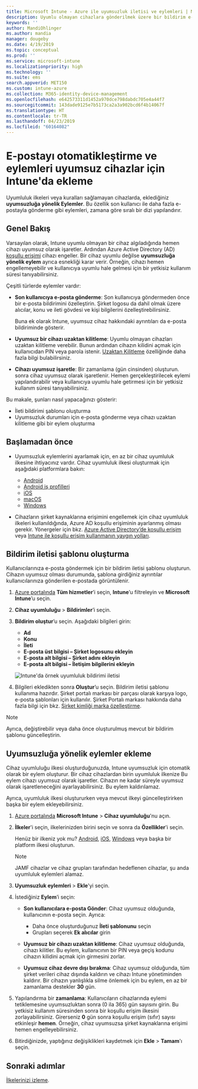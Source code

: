 ```yaml
---
title: Microsoft Intune - Azure ile uyumsuzluk iletisi ve eylemleri | Microsoft Docs
description: Uyumlu olmayan cihazlara gönderilmek üzere bir bildirim e-postası oluşturun. Cihaz uyumlu değil olarak işaretlendikten sonraki eylemleri ekleyin. Örneğin uyumluluğu sağlamak için bir yetkisiz kullanım süresi ekleyebilir veya cihaz uyumlu duruma gelene kadar erişimi engellemek için bir zamanlama oluşturabilirsiniz. Bunu yapmak için Azure'da Microsoft Intune’u kullanın.
keywords: ''
author: MandiOhlinger
ms.author: mandia
manager: dougeby
ms.date: 4/19/2019
ms.topic: conceptual
ms.prod: ''
ms.service: microsoft-intune
ms.localizationpriority: high
ms.technology: ''
ms.suite: ems
search.appverid: MET150
ms.custom: intune-azure
ms.collection: M365-identity-device-management
ms.openlocfilehash: e642573311d1452a970dce798dabdc705e4a44f7
ms.sourcegitcommit: 143dade9125e7b5173ca2a3a902bcd6f4b14067f
ms.translationtype: HT
ms.contentlocale: tr-TR
ms.lasthandoff: 04/23/2019
ms.locfileid: "60164082"
---
```

# <a name="automate-email-and-add-actions-for-noncompliant-devices-in-intune"></a>E-postayı otomatikleştirme ve eylemleri uyumsuz cihazlar için Intune'da ekleme

Uyumluluk ilkeleri veya kuralları sağlamayan cihazlarda, eklediğiniz **uyumsuzluğa yönelik Eylemler**. Bu özellik son kullanıcı ile daha fazla e-postayla gönderme gibi eylemleri, zamana göre sıralı bir dizi yapılandırır.

## <a name="overview"></a>Genel Bakış

Varsayılan olarak, Intune uyumlu olmayan bir cihaz algıladığında hemen cihazı uyumsuz olarak işaretler. Ardından Azure Active Directory (AD) [koşullu erişimi](https://docs.microsoft.com/azure/active-directory/active-directory-conditional-access-azure-portal) cihazı engeller. Bir cihaz uyumlu değilse **uyumsuzluğa yönelik eylem** ayrıca esnekliği karar verir. Örneğin, cihazı hemen engellemeyebilir ve kullanıcıya uyumlu hale gelmesi için bir yetkisiz kullanım süresi tanıyabilirsiniz.

Çeşitli türlerde eylemler vardır:

- **Son kullanıcıya e-posta gönderme**: Son kullanıcıya göndermeden önce bir e-posta bildirimini özelleştirin. Şirket logosu da dahil olmak üzere alıcılar, konu ve ileti gövdesi ve kişi bilgilerini özelleştirebilirsiniz.

    Buna ek olarak Intune, uyumsuz cihaz hakkındaki ayrıntıları da e-posta bildiriminde gösterir.

- **Uyumsuz bir cihazı uzaktan kilitleme**: Uyumlu olmayan cihazları uzaktan kilitleme verebilir. Bunun ardından cihazın kilidini açmak için kullanıcıdan PIN veya parola istenir. [Uzaktan Kilitleme](device-remote-lock.md) özelliğinde daha fazla bilgi bulabilirsiniz. 

- **Cihazı uyumsuz işaretle**: Bir zamanlama (gün cinsinden) oluşturun. sonra cihaz uyumsuz olarak işaretlenir. Hemen gerçekleştirilecek eylemi yapılandırabilir veya kullanıcıya uyumlu hale getirmesi için bir yetkisiz kullanım süresi tanıyabilirsiniz.

Bu makale, şunları nasıl yapacağınızı gösterir:

- İleti bildirimi şablonu oluşturma
- Uyumsuzluk durumları için e-posta gönderme veya cihazı uzaktan kilitleme gibi bir eylem oluşturma


## <a name="before-you-begin"></a>Başlamadan önce

- Uyumsuzluk eylemlerini ayarlamak için, en az bir cihaz uyumluluk ilkesine ihtiyacınız vardır. Cihaz uyumluluk ilkesi oluşturmak için aşağıdaki platformlara bakın:

  - [Android](compliance-policy-create-android.md)
  - [Android iş profilleri](compliance-policy-create-android-for-work.md)
  - [iOS](compliance-policy-create-ios.md)
  - [macOS](compliance-policy-create-mac-os.md)
  - [Windows](compliance-policy-create-windows.md)

- Cihazların şirket kaynaklarına erişimini engellemek için cihaz uyumluluk ilkeleri kullanıldığında, Azure AD koşullu erişiminin ayarlanmış olması gerekir. Yönergeler için bkz. [Azure Active Directory’de koşullu erişim](https://docs.microsoft.com/azure/active-directory/active-directory-conditional-access-azure-portal) veya [Intune ile koşullu erişim kullanmanın yaygın yolları](conditional-access-intune-common-ways-use.md).

## <a name="create-a-notification-message-template"></a>Bildirim iletisi şablonu oluşturma

Kullanıcılarınıza e-posta göndermek için bir bildirim iletisi şablonu oluşturun. Cihazın uyumsuz olması durumunda, şablona girdiğiniz ayrıntılar kullanıcılarınıza gönderilen e-postada görüntülenir.

1. [Azure portalında](https://portal.azure.com) **Tüm hizmetler**’i seçin, **Intune**’u filtreleyin ve **Microsoft Intune**’u seçin.
2. **Cihaz uyumluluğu** > **Bildirimler**’i seçin.
3. **Bildirim oluştur**’u seçin. Aşağıdaki bilgileri girin:

   - **Ad**
   - **Konu**
   - **İleti**
   - **E-posta üst bilgisi – Şirket logosunu ekleyin**
   - **E-posta alt bilgisi – Şirket adını ekleyin**
   - **E-posta alt bilgisi – İletişim bilgilerini ekleyin**

   ![Intune'da örnek uyumluluk bildirimi iletisi](./media/actionsfornoncompliance-1.PNG)

4. Bilgileri ekledikten sonra **Oluştur**’u seçin. Bildirim iletisi şablonu kullanıma hazırdır. Şirket portalı markası bir parçası olarak karşıya logo, e-posta şablonları için kullanılır. Şirket Portalı markası hakkında daha fazla bilgi için bkz. [Şirket kimliği marka özelleştirme](company-portal-app.md#company-identity-branding-customization).

> [!NOTE]
> Ayrıca, değiştirebilir veya daha önce oluşturulmuş mevcut bir bildirim şablonu güncelleştirin.

## <a name="add-actions-for-noncompliance"></a>Uyumsuzluğa yönelik eylemler ekleme

Cihaz uyumluluğu ilkesi oluşturduğunuzda, Intune uyumsuzluk için otomatik olarak bir eylem oluşturur. Bir cihaz cihazlardan birin uyumluluk ilkenize Bu eylem cihazı uyumsuz olarak işaretler. Cihazın ne kadar süreyle uyumsuz olarak işaretleneceğini ayarlayabilirsiniz. Bu eylem kaldırılamaz.

Ayrıca, uyumluluk ilkesi oluştururken veya mevcut ilkeyi güncelleştirirken başka bir eylem ekleyebilirsiniz. 

1. [Azure portalında](https://portal.azure.com) **Microsoft Intune** > **Cihaz uyumluluğu**'nu açın.
2. **İlkeler**'i seçin, ilkelerinizden birini seçin ve sonra da **Özellikler**'i seçin. 

    Henüz bir ilkeniz yok mu? [Android](compliance-policy-create-android.md), [iOS](compliance-policy-create-ios.md), [Windows](compliance-policy-create-windows.md) veya başka bir platform ilkesi oluşturun.
  
    > [!NOTE]
    > JAMF cihazlar ve cihaz grupları tarafından hedeflenen cihazlar, şu anda uyumluluk eylemleri alamaz.

3. **Uyumsuzluk eylemleri** > **Ekle**'yi seçin.
4. İstediğiniz **Eylem**’i seçin: 

    - **Son kullanıcılara e-posta Gönder**: Cihaz uyumsuz olduğunda, kullanıcının e-posta seçin. Ayrıca: 
    
         - Daha önce oluşturduğunuz **İleti şablonunu** seçin
         - Grupları seçerek **Ek alıcılar** girin
    
    - **Uyumsuz bir cihazı uzaktan kilitleme**: Cihaz uyumsuz olduğunda, cihazı kilitler. Bu eylem, kullanıcının bir PIN veya geçiş kodunu cihazın kilidini açmak için girmesini zorlar. 

    - **Uyumsuz cihaz devre dışı bırakma**: Cihaz uyumsuz olduğunda, tüm şirket verileri cihaz dışında kaldırın ve cihazı Intune yönetiminden kaldırır. Bir cihazın yanlışlıkla silme önlemek için bu eylem, en az bir zamanlama destekler **30** gün.  

    
5. Yapılandırma bir **zamanlama**: Kullanıcıların cihazlarında eylemi tetiklemesine uyumsuzluktan sonra (0 ila 365) gün sayısını girin. Bu yetkisiz kullanım süresinden sonra bir koşullu erişim ilkesini zorlayabilirsiniz. Girerseniz **0** gün sonra koşullu erişim (sıfır) sayısı etkinleşir **hemen**. Örneğin, cihaz uyumsuzsa şirket kaynaklarına erişimi hemen engelleyebilirsiniz.

6. Bitirdiğinizde, yaptığınız değişiklikleri kaydetmek için **Ekle** > **Tamam**'ı seçin.

## <a name="next-steps"></a>Sonraki adımlar

[İlkelerinizi izleme](compliance-policy-monitor.md).
